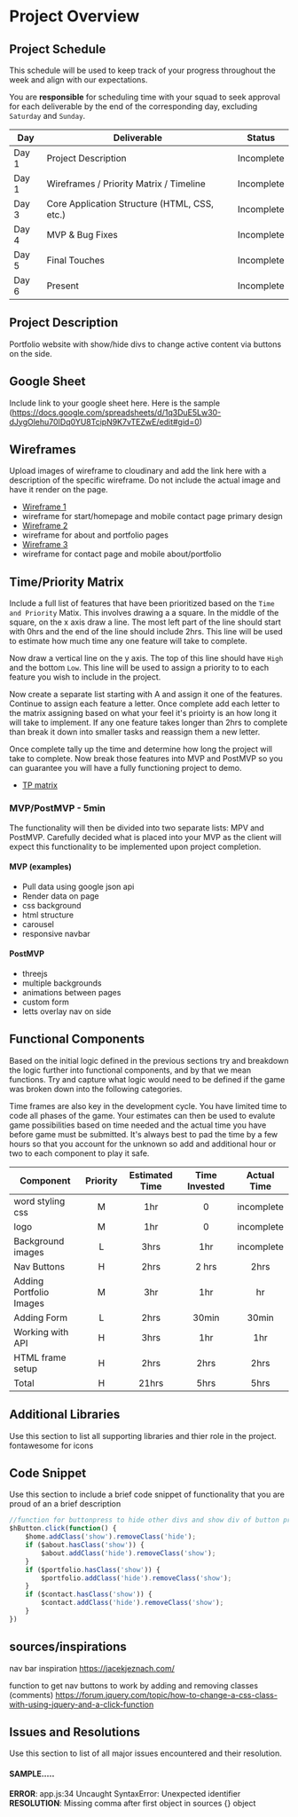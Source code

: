 # Project Overview

## Project Schedule

This schedule will be used to keep track of your progress throughout the week and align with our expectations.  

You are **responsible** for scheduling time with your squad to seek approval for each deliverable by the end of the corresponding day, excluding `Saturday` and `Sunday`.

|  Day | Deliverable | Status
|---|---| ---|
|Day 1| Project Description | Incomplete
|Day 1| Wireframes / Priority Matrix / Timeline | Incomplete
|Day 3| Core Application Structure (HTML, CSS, etc.) | Incomplete
|Day 4| MVP & Bug Fixes | Incomplete
|Day 5| Final Touches | Incomplete
|Day 6| Present | Incomplete


## Project Description

Portfolio website with show/hide divs to change active content via buttons on the side.

## Google Sheet

Include link to your google sheet here.  Here is the sample (https://docs.google.com/spreadsheets/d/1q3DuE5Lw30-dJygOlehu70IDq0YU8TcipN9K7vTEZwE/edit#gid=0) 

## Wireframes

Upload images of wireframe to cloudinary and add the link here with a description of the specific wireframe. Do not include the actual image and have it render on the page.  
- [Wireframe 1](https://i.imgur.com/3QMKVOq.jpg)
- wireframe for start/homepage and mobile contact page primary design
- [Wireframe 2](https://i.imgur.com/9Xb3jHB.jpg)
- wireframe for about and portfolio pages 
- [Wireframe 3](https://i.imgur.com/lWB0VWW.jpg)
- wireframe for contact page and mobile about/portfolio
## Time/Priority Matrix 

Include a full list of features that have been prioritized based on the `Time and Priority` Matix.  This involves drawing a a square.  In the middle of the square, on the x axis draw a line.  The most left part of the line should start with 0hrs and the end of the line should include 2hrs.  This line will be used to estimate how much time any one feature will take to complete.   

Now draw a vertical line on the y axis.  The top of this line should have `High` and the bottom `Low`.  This line will be used to assign a priority to to each feature you wish to include in the project.  

Now create a separate list starting with A and assign it one of the features.  Continue to assign each feature a letter.  Once complete add each letter to the matrix assigning based on what your feel it's prioirty is an how long it will take to implement. If any one feature takes longer than 2hrs to complete than break it down into smaller tasks and reassign them a new letter. 

Once complete tally up the time and determine how long the project will take to complete. Now break those features into MVP and PostMVP so you can guarantee you will have a fully functioning project to demo. 
- [TP matrix](https://i.imgur.com/UTmhX6V.jpg)
### MVP/PostMVP - 5min

The functionality will then be divided into two separate lists: MPV and PostMVP.  Carefully decided what is placed into your MVP as the client will expect this functionality to be implemented upon project completion.  

#### MVP (examples)

- Pull data using google json api
- Render data on page 
- css background
- html structure
- carousel
- responsive navbar

#### PostMVP 

- threejs 
- multiple backgrounds
- animations between pages
- custom form
- letts overlay nav on side

## Functional Components

Based on the initial logic defined in the previous sections try and breakdown the logic further into functional components, and by that we mean functions.  Try and capture what logic would need to be defined if the game was broken down into the following categories.

Time frames are also key in the development cycle.  You have limited time to code all phases of the game.  Your estimates can then be used to evalute game possibilities based on time needed and the actual time you have before game must be submitted. It's always best to pad the time by a few hours so that you account for the unknown so add and additional hour or two to each component to play it safe.

| Component | Priority | Estimated Time | Time Invested | Actual Time |
| --- | :---: |  :---: | :---: | :---: |
| word styling css | M | 1hr | 0 | incomplete |
| logo | M | 1hr | 0 | incomplete |
| Background images | L | 3hrs | 1hr | incomplete |
| Nav Buttons | H | 2hrs | 2 hrs| 2hrs |
| Adding Portfolio Images | M | 3hr | 1hr | hr |
| Adding Form | L | 2hrs| 30min | 30min |
| Working with API | H | 3hrs| 1hr | 1hr |
| HTML frame setup | H | 2hrs | 2hrs | 2hrs |
| Total | H | 21hrs| 5hrs | 5hrs |

## Additional Libraries
 Use this section to list all supporting libraries and thier role in the project. 
 fontawesome for icons 

## Code Snippet

Use this section to include a brief code snippet of functionality that you are proud of an a brief description  


```javascript
//function for buttonpress to hide other divs and show div of button pressed
$hButton.click(function() {
    $home.addClass('show').removeClass('hide');
    if ($about.hasClass('show')) {
        $about.addClass('hide').removeClass('show');
    }
    if ($portfolio.hasClass('show')) {
        $portfolio.addClass('hide').removeClass('show');
    }
    if ($contact.hasClass('show')) {
        $contact.addClass('hide').removeClass('show');
    }
})
```
 
## sources/inspirations
nav bar inspiration https://jacekjeznach.com/

function to get nav buttons to work by adding and removing classes (comments)
https://forum.jquery.com/topic/how-to-change-a-css-class-with-using-jquery-and-a-click-function



## Issues and Resolutions
 Use this section to list of all major issues encountered and their resolution.

#### SAMPLE.....
**ERROR**: app.js:34 Uncaught SyntaxError: Unexpected identifier                                
**RESOLUTION**: Missing comma after first object in sources {} object
